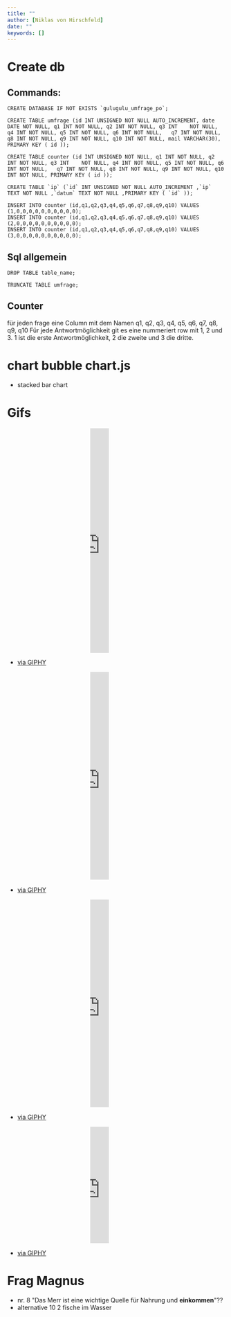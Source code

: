 ```yaml
---
title: ""
author: [Niklas von Hirschfeld]
date: ""
keywords: []
---
```



# Create db

## Commands:

```mysql
CREATE DATABASE IF NOT EXISTS `gulugulu_umfrage_po`;

CREATE TABLE umfrage (id INT UNSIGNED NOT NULL AUTO_INCREMENT, date DATE NOT NULL, q1 INT NOT NULL, q2 INT NOT NULL, q3 INT    NOT NULL, q4 INT NOT NULL, q5 INT NOT NULL, q6 INT NOT NULL,   q7 INT NOT NULL, q8 INT NOT NULL, q9 INT NOT NULL, q10 INT NOT NULL, mail VARCHAR(30), PRIMARY KEY ( id ));

CREATE TABLE counter (id INT UNSIGNED NOT NULL, q1 INT NOT NULL, q2 INT NOT NULL, q3 INT    NOT NULL, q4 INT NOT NULL, q5 INT NOT NULL, q6 INT NOT NULL,   q7 INT NOT NULL, q8 INT NOT NULL, q9 INT NOT NULL, q10 INT NOT NULL, PRIMARY KEY ( id ));
  
CREATE TABLE `ip` (`id` INT UNSIGNED NOT NULL AUTO_INCREMENT ,`ip` TEXT NOT NULL ,`datum` TEXT NOT NULL ,PRIMARY KEY ( `id` ));

INSERT INTO counter (id,q1,q2,q3,q4,q5,q6,q7,q8,q9,q10) VALUES (1,0,0,0,0,0,0,0,0,0,0);
INSERT INTO counter (id,q1,q2,q3,q4,q5,q6,q7,q8,q9,q10) VALUES (2,0,0,0,0,0,0,0,0,0,0);
INSERT INTO counter (id,q1,q2,q3,q4,q5,q6,q7,q8,q9,q10) VALUES (3,0,0,0,0,0,0,0,0,0,0);

```

## Sql allgemein

```mysql
DROP TABLE table_name;

TRUNCATE TABLE umfrage;
```

## Counter

für jeden frage eine Column mit dem Namen q1, q2, q3, q4, q5, q6, q7, q8, q9, q10
Für jede Antwortmöglichkeit git es eine nummeriert row mit 1, 2 und 3. 1 ist die erste Antwortmöglichkeit, 2 die zweite und 3 die dritte.

# chart bubble chart.js

- stacked bar chart

# Gifs

- <div style="width:30%;height:0;margin-right:auto;margin-left:auto;padding-bottom:108%;position:relative;"><iframe src="https://giphy.com/embed/YRuFixSNWFVcXaxpmX" width="30%" height="100%" style="position:absolute" frameBorder="0" class="giphy-embed" allowFullScreen></iframe></div><p><a href="https://giphy.com/gifs/moodman-YRuFixSNWFVcXaxpmX">via GIPHY</a></p>
- <div style="width:30%;height:0;margin-right:auto;margin-left:auto;padding-bottom:100%;position:relative;"><iframe src="https://giphy.com/embed/Zcm5DaspYzhTxstkF4" width="30%" height="100%" style="position:absolute" frameBorder="0" class="giphy-embed" allowFullScreen></iframe></div><p><a href="https://giphy.com/gifs/agt-nbc-tyra-banks-ameircas-got-talent-Zcm5DaspYzhTxstkF4">via GIPHY</a></p>
- <div style="width:30%;height:0;margin-right:auto;margin-left:auto;padding-bottom:100%;position:relative;"><iframe src="https://giphy.com/embed/JLFq4Jh5bSJEDHZjSB" width="30%" height="100%" style="position:absolute" frameBorder="0" class="giphy-embed" allowFullScreen></iframe></div><p><a href="https://giphy.com/gifs/studiosoriginals-good-job-cheerleader-you-did-it-JLFq4Jh5bSJEDHZjSB">via GIPHY</a></p>
- <div style="width:30%;height:0;margin-right:auto;margin-left:auto;padding-bottom:56%;position:relative;"><iframe src="https://giphy.com/embed/xT77XWum9yH7zNkFW0" width="30%" height="100%" style="position:absolute" frameBorder="0" class="giphy-embed" allowFullScreen></iframe></div><p><a href="https://giphy.com/gifs/9jumpin-wow-nice-well-done-xT77XWum9yH7zNkFW0">via GIPHY</a></p>


# Frag Magnus

- nr. 8 "Das Merr ist eine wichtige Quelle für Nahrung und **einkommen**"??
- alternative 10 2 fische im Wasser

